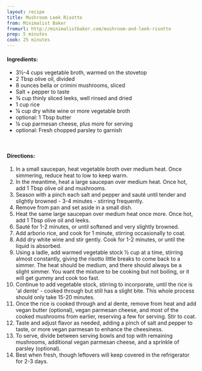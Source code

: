 ```yaml
---
layout: recipe
title: Mushroom Leek Risotto
from: Minimalist Baker
fromurl: http://minimalistbaker.com/mushroom-and-leek-risotto
prep: 5 minutes
cook: 25 minutes
---
```


#### Ingredients:

* 3½-4 cups vegetable broth, warmed on the stovetop
* 2 Tbsp olive oil, divided
* 8 ounces bella or crimini mushrooms, sliced
* Salt + pepper to taste
* ¾ cup thinly sliced leeks, well rinsed and dried
* 1 cup rice
* ¼ cup dry white wine or more vegetable broth
* optional: 1 Tbsp butter
* ¼ cup parmesan cheese, plus more for serving
* optional: Fresh chopped parsley to garnish

<br>

#### Directions:

1. In a small saucepan, heat vegetable broth over medium heat. Once simmering, reduce heat to low to keep warm.
2. In the meantime, heat a large saucepan over medium heat. Once hot, add 1 Tbsp olive oil and mushrooms. 
3. Season with a pinch each salt and pepper and sauté until tender and slightly browned - 3-4 minutes - stirring frequently. 
4. Remove from pan and set aside in a small dish.
5. Heat the same large saucepan over medium heat once more. Once hot, add 1 Tbsp olive oil and leeks. 
6. Sauté for 1-2 minutes, or until softened and very slightly browned.
7. Add arborio rice, and cook for 1 minute, stirring occasionally to coat.
8. Add dry white wine and stir gently. Cook for 1-2 minutes, or until the liquid is absorbed.
9. Using a ladle, add warmed vegetable stock ½ cup at a time, stirring almost constantly, giving the risotto little breaks to come back to a simmer. The heat should be medium, and there should always be a slight simmer. You want the mixture to be cooking but not boiling, or it will get gummy and cook too fast.
10. Continue to add vegetable stock, stirring to incorporate, until the rice is 'al dente' - cooked through but still has a slight bite. This whole process should only take 15-20 minutes.
11. Once the rice is cooked through and al dente, remove from heat and add vegan butter (optional), vegan parmesan cheese, and most of the cooked mushrooms from earlier, reserving a few for serving. Stir to coat.
12. Taste and adjust flavor as needed, adding a pinch of salt and pepper to taste, or more vegan parmesan to enhance the cheesiness.
13. To serve, divide between serving bowls and top with remaining mushrooms, additional vegan parmesan cheese, and a sprinkle of parsley (optional).
14. Best when fresh, though leftovers will keep covered in the refrigerator for 2-3 days.
